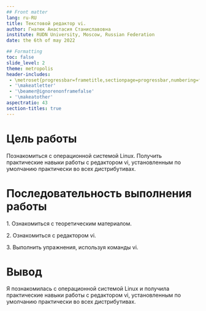 ```yaml
---
## Front matter
lang: ru-RU
title: Текстовой редактор vi.
author: Гнатюк Анастасия Станиславовна
institute: RUDN University, Moscow, Russian Federation
date: the 6th of may 2022

## Formatting
toc: false
slide_level: 2
theme: metropolis
header-includes: 
 - \metroset{progressbar=frametitle,sectionpage=progressbar,numbering=fraction}
 - '\makeatletter'
 - '\beamer@ignorenonframefalse'
 - '\makeatother'
aspectratio: 43
section-titles: true
---
```


# Цель работы

Познакомиться с операционной системой Linux. Получить практические навыки работы с редактором vi, установленным по умолчанию практически во всех дистрибутивах.

# Последовательность выполнения работы

<p>1. Ознакомиться с теоретическим материалом.
<p>2. Ознакомиться с редактором vi.
<p>3. Выполнить упражнения, используя команды vi.

# Вывод

Я познакомилась с операционной системой Linux и получила практические навыки работы с редактором vi, установленным по умолчанию практически во всех дистрибутивах.